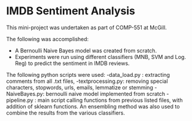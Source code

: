 # IMDB Sentiment Analysis
This mini-project was undertaken as part of COMP-551 at McGill. 

The following was accomplished: 
- A Bernoulli Naive Bayes model was created from scratch. 
- Experiments were run using different classifiers (MNB, SVM and Log. Reg) to predict the sentiment in IMDB reviews. 

The following python scripts were used: 
-data_load.py : extracting comments from all .txt files, 
-textprocessing.py: removing special characters, stopwords, urls, emails, lemmatize or stemming
-NaiveBayes.py: bernoulli naive model implemented from scratch
-pipeline.py : main script calling functions from previous listed files, with addition of sklearn functions. An ensembling method was also used to combine the results from the various classifiers. 
